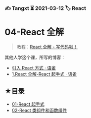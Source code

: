 ### ✍️ Tangxt ⏳ 2021-03-12 🏷️ React

# 04-React 全解

> 教程：[React 全解 - 写代码啦！](https://xiedaimala.com/courses/e0b509c2-2cfc-4bb5-868f-eb514e0e0033/random/1f52eb8593#/common)

其他人学这个课，所写的博客：

- [引入 React 方式 · 语雀](https://www.yuque.com/sumi/idnmgz/blfx67)
- [1.React 全解-React 起手式 · 语雀](https://www.yuque.com/jiangdaoran/gt5tss/spg7ag)

## ★目录

- [01-React 起手式](./01.md)
- [02-React 类组件和函数组件](./02.md)